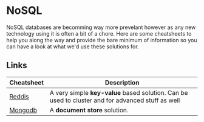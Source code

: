 # NoSQL
NoSQL databases are becomming way more prevelant however as any new technology using it is often a bit of a chore. Here are some cheatsheets to help you along the way and provide the bare minimum of information so you can have a look at what we'd use these solutions for.

## Links
| Cheatsheet | Description |
| ------------- | ------------- |
|[Reddis](Redis-Basics.md)| A very simple **key-value** based solution. Can be used to cluster and for advanced stuff as well|
|[Mongodb](Mongodb-main.md) | A **document store** solution.|
